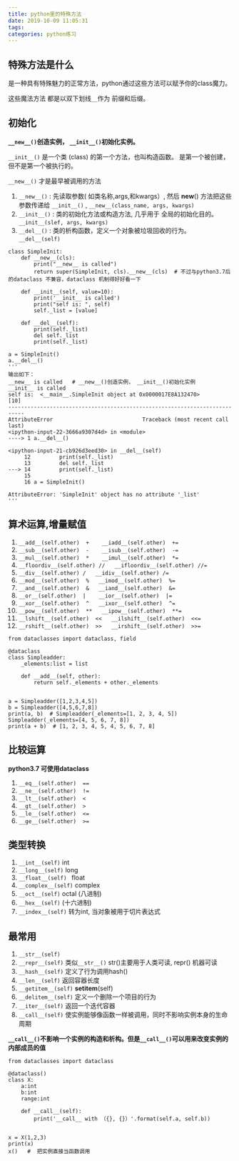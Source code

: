 ```yaml
---
title: python里的特殊方法
date: 2019-10-09 11:05:31
tags:
categories: python练习
---
```


## 特殊方法是什么
是一种具有特殊魅力的正常方法，python通过这些方法可以赋予你的class魔力。

这些魔法方法 都是以双下划线`__`作为 前缀和后缀。

## 初始化

**`__new__()`创造实例， `__init__()`初始化实例。**

`__init__()` 是一个类 (class) 的第一个方法，也叫构造函数。 是第一个被创建，但不是第一个被执行的。

`__new__()` 才是最早被调用的方法 



1. `__new__()`  : 先读取参数( 如类名称,args,和kwargs）, 然后 __new__() 方法把这些参数传递给 `__init__()` , `__new__(class_name, args, kwargs)`
2. `__init__()` : 类的初始化方法或构造方法, 几乎用于 全局的初始化目的。 `__init__(slef, args, kwargs)` 
3. `__del__()`  : 类的析构函数，定义一个对象被垃圾回收的行为。 `__del__(self)`

```
class SimpleInit:
    def __new__(cls):
        print("__new__ is called")
        return super(SimpleInit, cls).__new__(cls)  # 不过与python3.7后的dataclass 不兼容，dataclass 机制得好好看一下

    def __init__(self, value=10):
        print('__init__ is called')
        print("self is: ", self)
        self._list = [value]

    def __del__(self):
        print(self._list)
        del self._list
        print(self._list)

a = SimpleInit()
a.__del__()
'''
输出如下：
__new__ is called   # __new__()创造实例， __init__()初始化实例
__init__ is called
self is:  <__main__.SimpleInit object at 0x0000017E8A132470>
[10]
---------------------------------------------------------------------------
AttributeError                            Traceback (most recent call last)
<ipython-input-22-3666a9307d4d> in <module>
----> 1 a.__del__()

<ipython-input-21-cb926d3eed30> in __del__(self)
     12         print(self._list)
     13         del self._list
---> 14         print(self._list)
     15
     16 a = SimpleInit()

AttributeError: 'SimpleInit' object has no attribute '_list'
'''
```

## 算术运算,增量赋值

1.  `__add__(self.other)  +    __iadd__(self.other)  +=`
2.  `__sub__(self.other)  -    __isub__(self.other)  -=`
3.  `__mul__(self.other)  *    __imul__(self.other)  *=`
4.  `__floordiv__(self.other) //   __ifloordiv__(self.other) //=`
5.  `__div__(self.other) /   __idiv__(self.other) /=`
5.  `__mod__(self.other)  %   __imod__(self.other)  %=`
6.  `__and__(self.other)  &   __iand__(self.other)  &=`
7.  `__or__(self.other)  |    __ior__(self.other)  |=`
8.  `__xor__(self.other)  ^   __ixor__(self.other)  ^=`
9.  `__pow__(self.other)  **   __ipow__(self.other)  **=`
10. `__lshift__(self.other)  <<   __ilshift__(self.other)  <<=`
11. `__rshift__(self.other)  >>   __irshift__(self.other)  >>=`
```
from dataclasses import dataclass, field

@dataclass
class Simpleadder:
    _elements:list = list

    def __add__(self, other):
        return self._elements + other._elements


a = Simpleadder([1,2,3,4,5])
b = Simpleadder([4,5,6,7,8])
print(a, b)  # Simpleadder(_elements=[1, 2, 3, 4, 5]) Simpleadder(_elements=[4, 5, 6, 7, 8])
print(a + b)  # [1, 2, 3, 4, 5, 4, 5, 6, 7, 8]
```
## 比较运算
**python3.7 可使用dataclass**

1. `__eq__(self.other)  ==`
2. `__ne__(self.other)  !=`
3. `__lt__(self.other)  <`
4. `__gt__(self.other)  >`
5. `__le__(self.other)  <=`
6. `__ge__(self.other)  >=`

## 类型转换
1. `__int__(self)`      int
2. `__long__(self)`     long
3. `__float__(self) `   float
4. `__complex__(self)`  complex
5. `__oct__(self)`      octal (八进制)
6. `__hex__(self)`      (十六进制)
7. `__index__(self)`    转为int, 当对象被用于切片表达式

## 最常用
1. `__str__(self)` 
2. `__repr__(self)`  类似`__str__()`  str()主要用于人类可读, repr() 机器可读
3. `__hash__(self)`  定义了行为调用hash()
4. `__len__(self)`   返回容器长度
5. `__getitem__(self)` __setitem__(self)
6. `__delitem__(self)`  定义一个删除一个项目的行为
7. `__iter__(self)`    返回一个迭代容器
8. `__call__(self)`    使实例能够像函数一样被调用，同时不影响实例本身的生命周期

**`__call__()`不影响一个实例的构造和析构。但是`__call__()`可以用来改变实例的内部成员的值**
```
from dataclasses import dataclass

@dataclass()
class X:
    a:int
    b:int
    range:int

    def __call__(self):
        print('__call__ with （{}, {}）'.format(self.a, self.b))


x = X(1,2,3)
print(x)
x()   #  把实例直接当函数调用
```
